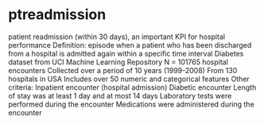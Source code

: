# ptreadmission
patient readmission (within 30 days), an important KPI for hospital performance
Definition: episode when a patient who has been discharged from a hospital is admitted again within a specific time interval
Diabetes dataset from UCI Machine Learning Repository
N = 101765 hospital encounters
Collected over a period of 10 years (1999-2008)
From 130 hospitals in USA
Includes over 50 numeric and categorical features
Other criteria:
Inpatient encounter (hospital admission)
Diabetic encounter
Length of stay was at least 1 day and at most 14 days
Laboratory tests were performed during the encounter
Medications were administered during the encounter
